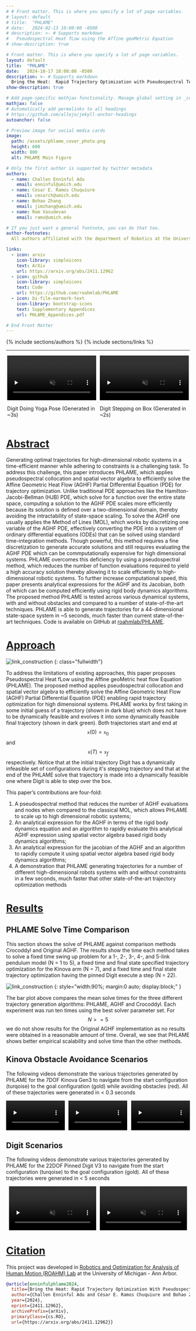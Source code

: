 ```yaml
---
# # Front matter. This is where you specify a lot of page variables.
# layout: default
# title:  "PHLAME"
# date:   2024-02-13 10:00:00 -0500
# description: >- # Supports markdown
#   Pseudospectral Heat fLow using the Affine geoMetric Equation
# show-description: true

# Front matter. This is where you specify a lot of page variables.
layout: default
title:  "PHLAME"
date:   2024-10-17 10:00:00 -0500
description: >- # Supports markdown
  Bring the Heat:  Rapid Trajectory Optimization with Pseudospectral Techniques and the Affine Geometric Heat Flow Equation
show-description: true

# Add page-specific mathjax functionality. Manage global setting in _config.yml
mathjax: false
# Automatically add permalinks to all headings
# https://github.com/allejo/jekyll-anchor-headings
autoanchor: false

# Preview image for social media cards
image:
  path: /assets/phlame_cover_photo.png
  height: 600
  width: 800
  alt: PHLAME Main Figure

# Only the first author is supported by twitter metadata
authors:
  - name: Challen Enninful Adu
    email: enninful@umich.edu
  - name: Cesar E. Ramos Chuquiure
    email: cesarch@umich.edu
  - name: Bohao Zhang
    email: jimzhang@umich.edu
  - name: Ram Vasudevan
    email: ramv@umich.edu

# If you just want a general footnote, you can do that too.
author-footnotes:
  All authors affiliated with the department of Robotics at the University of Michigan, Ann Arbor.

links:
  - icon: arxiv
    icon-library: simpleicons
    text: ArXiv
    url: https://arxiv.org/abs/2411.12962
  - icon: github
    icon-library: simpleicons
    text: Code
    url: https://github.com/roahmlab/PHLAME
  - icon: bi-file-earmark-text
    icon-library: bootstrap-icons
    text: Supplementary Appendices
    url: PHLAME_Appendices.pdf

# End Front Matter
---
```


<!-- BEGIN DOCUMENT HERE -->

{% include sections/authors %}
{% include sections/links %}

---

<!-- BEGIN OVERVIEW FIGURE -->
<div class="fullwidth video-container" style="display: flex; flex-wrap:nowrap; gap: 10px; padding: 0 0.2em; justify-content: center">
  <div class="video-item" style="flex: 1 1 50%; max-width: 50%;">
    <video
      class="autoplay-on-load"
      preload="none"
      controls
      disablepictureinpicture
      playsinline
      muted
      loop
      style="display:block; width:100%; height:auto;">
      <source src="assets/aghf_digit_stretch.mp4" type="video/mp4">
      Your browser does not support this video.
    </video>
    <p>Digit Doing Yoga Pose (Generated in ~3s) </p>
  </div>
  <div class="video-item" style="flex: 1 1 50%; max-width: 50%;">
    <video
      class="autoplay-on-load"
      preload="none"
      controls
      disablepictureinpicture
      playsinline
      muted
      loop
      style="display:block; width:100%; height:auto;">
      <source src="assets/aghf_digit_stair.mp4" type="video/mp4">
      Your browser does not support this video.
    </video>
    <p>Digit Stepping on Box (Generated in ~2s) </p>
  </div>
</div> <!-- END OVERVIEW VIDEOS -->

<!-- BEGIN ABSTRACT -->
<div markdown="1" class="content-block justify grey">

# [Abstract](#abstract)
Generating optimal trajectories for high-dimensional robotic systems in a time-efficient manner while adhering to constraints is a challenging task. To address this challenge, this paper introduces PHLAME, which applies pseudospectral collocation and spatial vector algebra to efficiently solve the Affine Geometric Heat Flow (AGHF) Partial Differential Equation (PDE) for trajectory optimization. Unlike traditional PDE approaches like the Hamilton-Jacobi-Bellman (HJB) PDE, which solve for a function over the entire state space, computing a solution to the AGHF PDE scales more efficiently because its solution is defined over a two-dimensional domain, thereby avoiding the intractability of state-space scaling. To solve the AGHF one usually applies the Method of Lines (MOL), which works by discretizing one variable of the AGHF PDE, effectively converting the PDE into a system of ordinary differential equations (ODEs) that can be solved using standard time-integration methods. Though powerful, this method requires a fine discretization to generate accurate solutions and still requires evaluating the AGHF PDE which can be commputationally expensive for high dimensional systems. PHLAME overcomes this deficiency by using a pseudospectral method, which reduces the number of function evaluations required to yield a high accuracy solution thereby allowing it to scale efficiently to high-dimensional robotic systems. To further increase computational speed, this paper presents analytical expressions for the AGHF and its Jacobian, both of which can be computed efficiently using rigid body dynamics algorithms. The proposed method PHLAME is tested across various dynamical systems, with and without obstacles and compared to a number of state-of-the-art techniques. PHLAME is able to generate trajectories for a 44-dimensional state-space system in ~5 seconds, much faster than current state-of-the-art techniques. Code is available on GitHub at [roahmlab/PHLAME](https://github.com/roahmlab/PHLAME).

</div> <!-- END ABSTRACT -->

<!-- BEGIN METHOD -->
<div markdown="1" class="justify">

# [Approach](#method)

![link_construction](./assets/phlame_cover_photo.png)
{: class="fullwidth"}

<!-- # Contributions -->
To address the limitations of existing approaches, this paper proposes Pseudospectral Heat fLow using the Affine geoMetric heat flow Equation (PHLAME). 
The proposed method applies pseudospectral collocation and spatial vector algebra to efficiently solve the Affine Geometric Heat Flow (AGHF) Partial Differential Equation (PDE) enabling rapid trajectory optimization for high dimensional systems.
PHLAME works by first taking in some initial guess of a trajectory (shown in dark blue) which does not have to be dynamically feasible and evolves it into some dynamically feasible final trajectory (shown in dark green).
Both trajectories start and end at $$\mathtt{x}(0) = \mathtt{x}_0$$ and $$\mathtt{x}(T) = \mathtt{x}_f$$ respectively.
Notice that at the initial trajectory Digit has a dynamically infeasible set of configurations during it's stepping trajectory and that at the end of the PHLAME solve that trajectory is made into a dynamically feasible one where Digit is able to step over the box.

This paper’s contributions are four-fold:
1. A pseudospectral method that reduces the number of AGHF evaluations and nodes when compared to the classical MOL, which allows PHLAME to scale up to high dimensional robotic systems;
2. An analytical expression for the AGHF in terms of the rigid body dynamics equation and an algorithm to rapidly evaluate this analytical AGHF expression using spatial vector algebra based rigid body dynamics algorithms;
3. An analytical expression for the jacobian of the AGHF and an algorithm to rapidly compute it using spatial vector algebra based rigid body dynamics algorithms;
4. A demonstration that PHLAME generating trajectories for a number of different high-dimensional robots systems with and without constraints in a few seconds, much faster that other state-of-the-art trajectory optimization methods

</div><!-- END METHOD -->

<!-- START RESULTS -->
<div markdown="1" class="content-block grey justify">

# [Results](#simulation-results)
## PHLAME Solve Time Comparison
This section shows the solve of PHLAME against comparison methods Crocoddyl and Original AGHF.
The results show the time each method takes to solve a fixed time swing up problem for a 1-, 2-, 3-, 4-, and 5-link pendulum model (N = 1 to 5), a fixed time and final state specified trajectory optimization for the Kinova arm (N = 7), and a fixed time and final state trajectory optimization having the pinned Digit execute a step (N = 22).

![link_construction](./assets/scalability_t_solve.png)
{: style="width:90%; margin:0 auto; display:block;" }

The bar plot above compares the mean solve times for the three different trajectory generation algorithms: PHLAME, AGHF and Crocoddyl.
Each experiment was run ten times using the best solver parameter set. 
For $$N>=5$$ we do not show results for the Original AGHF implementation as no results were obtained in a reasonable amount of time. 
Overall, we see that PHLAME shows better empirical scalability and solve time than the other methods.

## Kinova Obstacle Avoidance Scenarios
The following videos demonstrate the various trajectories generated by PHLAME for the 7DOF Kinova Gen3 to navigate from the start configuration (turqoise) to the goal configuration (gold) while avoiding obstacles (red).
All of these trajectories were generated in &lt; 0.3 seconds


<!-- START KINOVA CONS VIDEOS -->
<div class="video-container" style="display: flex; gap: 10px; justify-content: center; flex-wrap: wrap;">
  <div class="video-item" style="flex: 1 1 32%; max-width: 32%;">
    <video
      class="autoplay-in-frame"
      preload="none"
      disableremoteplayback
      disablepictureinpicture
      playsinline
      muted
      loop
      onclick="this.paused ? this.play() : this.pause();"
      style="display:block; width:100%; height:auto;">
      <source src="assets/kinova_scenario_3_1.mp4" type="video/mp4">
      Your browser does not support this video.
    </video>
    <!-- <p>10 obstacles</p> -->
  </div>
  <div class="video-item" style="flex: 1 1 32%; max-width: 32%;">
    <video
      class="autoplay-in-frame"
      preload="none"
      disableremoteplayback
      disablepictureinpicture
      playsinline
      muted
      loop
      onclick="this.paused ? this.play() : this.pause();"
      style="display:block; width:100%; height:auto;">
      <source src="assets/kinova_scenario_8_2.mp4" type="video/mp4">
      Your browser does not support this video.
    </video>
    <!-- <p>20 obstacles</p> -->
  </div>
  <div class="video-item" style="flex: 1 1 32%; max-width: 32%;">
    <video
      class="autoplay-in-frame"
      preload="none"
      disableremoteplayback
      disablepictureinpicture
      playsinline
      muted
      loop
      onclick="this.paused ? this.play() : this.pause();"
      style="display:block; width:100%; height:auto;">
      <source src="assets/kinova_scenario_9_1.mp4" type="video/mp4">
      Your browser does not support this video.
    </video>
    <!-- <p>40 obstacles</p> -->
  </div>
</div><!-- END RANDOM VIDEOS -->


## Digit Scenarios
The following videos demonstrate various trajectories generated by PHLAME for the 22DOF Pinned Digit V3 to navigate from the start configuration (turqoise) to the goal configuration (gold).
All of these trajectories were generated in &lt; 5 seconds

<!-- START DIGIT UNC VIDEOS -->
<div class="fullwidth video-container" style="display: flex; flex-wrap:nowrap; gap: 10px; padding: 0 0.2em; justify-content: center">
  <div class="video-item" style="flex: 1 1 48%; max-width: 48%;">
    <video
      class="autoplay-in-frame"
      preload="none"
      disableremoteplayback
      disablepictureinpicture
      playsinline
      muted
      loop
      onclick="this.paused ? this.play() : this.pause();"
      style="display:block; width:100%; height:auto;">
      <source src="assets/aghf_digit_stretch.mp4" type="video/mp4">
      Your browser does not support this video.
    </video>
  </div>
  <div class="video-item" style="flex: 1 1 48%; max-width: 48%;">
    <video
      class="autoplay-in-frame"
      preload="none"
      disableremoteplayback
      disablepictureinpicture
      playsinline
      muted
      loop
      onclick="this.paused ? this.play() : this.pause();"
      style="display:block; width:100%; height:auto;">
      <source src="assets/aghf_digit_step.mp4" type="video/mp4">
      Your browser does not support this video.
    </video>
  </div>
</div><!-- END DIGIT VIDEOS -->
</div><!-- END RESULTS -->

<div markdown="1" class="justify">
  

<div markdown="1" class="content-block grey justify">
  
# [Citation](#citation)

This project was developed in [Robotics and Optimization for Analysis of Human Motion (ROAHM) Lab](http://www.roahmlab.com/) at the University of Michigan - Ann Arbor.

```bibtex
@article{enninfulphlame2024,
  title={Bring the Heat: Rapid Trajectory Optimization With Pseudospectral Techniques and the Affine Geometric Heat Flow Equation},
  author={Challen Enninful Adu and César E. Ramos Chuquiure and Bohao Zhang and Ram Vasudevan},
  year={2024},
  eprint={2411.12962},
  archivePrefix={arXiv},
  primaryClass={cs.RO},
  url={https://arxiv.org/abs/2411.12962}}
```
</div>


<!-- below are some special scripts -->
<script>
window.addEventListener("load", function() {
  // Get all video elements and auto pause/play them depending on how in frame or not they are
  let videos = document.querySelectorAll('.autoplay-in-frame');

  // Create an IntersectionObserver instance for each video
  videos.forEach(video => {
    const observer = new IntersectionObserver(entries => {
      const isVisible = entries[0].isIntersecting;
      if (isVisible && video.paused) {
        video.play();
      } else if (!isVisible && !video.paused) {
        video.pause();
      }
    }, { threshold: 0.25 });

    observer.observe(video);
  });

  // document.addEventListener("DOMContentLoaded", function() {
  videos = document.querySelectorAll('.autoplay-on-load');

  videos.forEach(video => {
    video.play();
  });
});
</script>